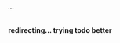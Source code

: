 ###### ...
#### redirecting... trying todo better

<!-- # Hi 👋
### I'm Jordan Tanaliga ,a self taught programmer from &nbsp; <img src="https://user-images.githubusercontent.com/43674051/207541275-94007381-3c26-4832-abb1-33b48377d55d.png" width="25" height="8" /> | Philippines &nbsp; 
### 
#
- 🔭 I’m currently working as a Front-End Dev - **React Dev** but planning to ventured on Backend-Development using Node.js & Express as I am subsequently learning backend architecture atm.
- 😁 I love building, managing and optimizing an amazing websites and applications.
- 💬 If you have any question/feedback, please do not hesitate to reach out to me : **jordantanaliga@gmail.com**
#
### 💼 Technical Skills
![](https://img.shields.io/badge/Code-HTML5-informational?style=for-the-badge&logo=HTML5&color=E34F26) &nbsp;
![](https://img.shields.io/badge/Code-CSS3-informational?style=for-the-badge&logo=CSS3&color=crimson) &nbsp;
![](https://img.shields.io/badge/Code-JavaScript-informational?style=for-the-badge&logo=JavaScript&color=F7DF1E) &nbsp;
![](https://img.shields.io/badge/Code-TYPESCRIPT-informational?style=for-the-badge&logo=TYPESCRIPT&color=blue) &nbsp;
![](https://img.shields.io/badge/Code-React-informational?style=for-the-badge&logo=react&color=61DAFB) &nbsp;
![](https://img.shields.io/badge/Code-NODE.JS-informational?style=for-the-badge&logo=NODE.JS&color=teal) &nbsp;
![](https://img.shields.io/badge/Code-NEXT.JS-informational?style=for-the-badge&logo=NEXT.JS&color=111) &nbsp;
#
### 🤝 Connect with me:
<a href="https://www.linkedin.com/in/jordan-tanaliga-664b801a3/"><img align="left" src="https://raw.githubusercontent.com/yushi1007/yushi1007/main/images/linkedin.svg" alt="Yu Shi | LinkedIn" width="21px"/></a>
<a href="https://www.instagram.com/jordantanaliga100/"><img align="left" src="https://raw.githubusercontent.com/yushi1007/yushi1007/main/images/instagram.svg" alt="Yu Shi | Instagram" width="21px"/></a> -->
